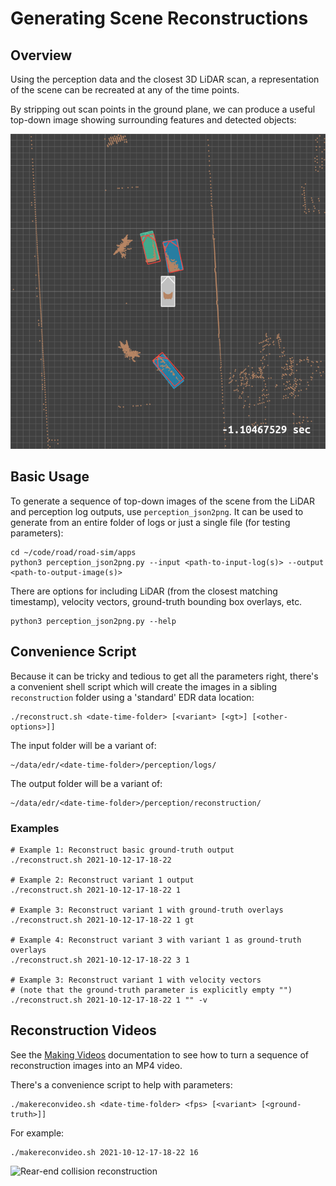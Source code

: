 # Generating Scene Reconstructions

## Overview

Using the perception data and the closest 3D LiDAR scan, a representation of the scene can be recreated at any of the time points.

By stripping out scan points in the ground plane, we can produce a useful top-down image showing surrounding features and detected objects:

![Example Reconstruction Image](./logs_1634055501.06045365_-1.10467529.png "Example Reconstruction")

## Basic Usage

To generate a sequence of top-down images of the scene from the LiDAR and perception log outputs, use `perception_json2png`. It can be used to generate from an entire folder of logs or just a single file (for testing parameters):

    cd ~/code/road/road-sim/apps
    python3 perception_json2png.py --input <path-to-input-log(s)> --output <path-to-output-image(s)>

There are options for including LiDAR (from the closest matching timestamp), velocity vectors, ground-truth bounding box overlays, etc.

    python3 perception_json2png.py --help

## Convenience Script

Because it can be tricky and tedious to get all the parameters right, there's a convenient shell script which will create the images in a sibling `reconstruction` folder using a 'standard' EDR data location:

    ./reconstruct.sh <date-time-folder> [<variant> [<gt>] [<other-options>]]

The input folder will be a variant of:

    ~/data/edr/<date-time-folder>/perception/logs/

The output folder will be a variant of:

    ~/data/edr/<date-time-folder>/perception/reconstruction/

### Examples

    # Example 1: Reconstruct basic ground-truth output
    ./reconstruct.sh 2021-10-12-17-18-22
    
    # Example 2: Reconstruct variant 1 output
    ./reconstruct.sh 2021-10-12-17-18-22 1
    
    # Example 3: Reconstruct variant 1 with ground-truth overlays
    ./reconstruct.sh 2021-10-12-17-18-22 1 gt
    
    # Example 4: Reconstruct variant 3 with variant 1 as ground-truth overlays
    ./reconstruct.sh 2021-10-12-17-18-22 3 1
    
    # Example 3: Reconstruct variant 1 with velocity vectors
    # (note that the ground-truth parameter is explicitly empty "")
    ./reconstruct.sh 2021-10-12-17-18-22 1 "" -v

## Reconstruction Videos

See the [Making Videos](./MAKE_VIDEOS.md) documentation to see how to turn a sequence of reconstruction images into an MP4 video.

There's a convenience script to help with parameters:

    ./makereconvideo.sh <date-time-folder> <fps> [<variant> [<ground-truth>]]

For example:

    ./makereconvideo.sh 2021-10-12-17-18-22 16

![Rear-end collision reconstruction](./scenario3_recon.gif "Rear-end collision reconstruction")
